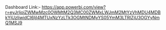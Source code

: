 Dashboard Link:- https://app.powerbi.com/view?r=eyJrIjoiZWMwMzc0OWMtM2Q3MC00ZWMxLWJmM2MtYzVhMDU4MDBkYjUzIiwidCI6IjI4MTUxNzYzLTk3OGMtNDMyYS05YmM3LTRlZjU3OGYyNmQ1MSJ9
